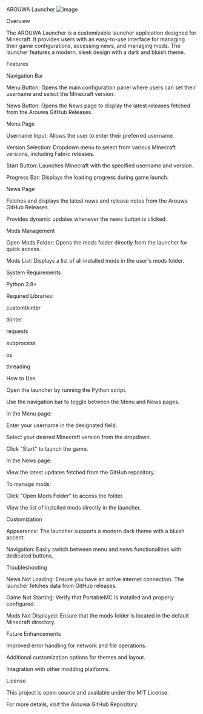 AROUWA Launcher
![image](https://github.com/user-attachments/assets/ef2b55bd-b660-4b69-91cb-0cd9be2596ec)

Overview

The AROUWA Launcher is a customizable launcher application designed for Minecraft. It provides users with an easy-to-use interface for managing their game configurations, accessing news, and managing mods. The launcher features a modern, sleek design with a dark and bluish theme.

Features

Navigation Bar

Menu Button: Opens the main configuration panel where users can set their username and select the Minecraft version.

News Button: Opens the News page to display the latest releases fetched from the Arouwa GitHub Releases.

Menu Page

Username Input: Allows the user to enter their preferred username.

Version Selection: Dropdown menu to select from various Minecraft versions, including Fabric releases.

Start Button: Launches Minecraft with the specified username and version.

Progress Bar: Displays the loading progress during game launch.

News Page

Fetches and displays the latest news and release notes from the Arouwa GitHub Releases.

Provides dynamic updates whenever the news button is clicked.

Mods Management

Open Mods Folder: Opens the mods folder directly from the launcher for quick access.

Mods List: Displays a list of all installed mods in the user's mods folder.

System Requirements

Python 3.8+

Required Libraries:

customtkinter

tkinter

requests

subprocess

os

threading

How to Use

Open the launcher by running the Python script.

Use the navigation bar to toggle between the Menu and News pages.

In the Menu page:

Enter your username in the designated field.

Select your desired Minecraft version from the dropdown.

Click "Start" to launch the game.

In the News page:

View the latest updates fetched from the GitHub repository.

To manage mods:

Click "Open Mods Folder" to access the folder.

View the list of installed mods directly in the launcher.

Customization

Appearance: The launcher supports a modern dark theme with a bluish accent.

Navigation: Easily switch between menu and news functionalities with dedicated buttons.

Troubleshooting

News Not Loading: Ensure you have an active internet connection. The launcher fetches data from GitHub releases.

Game Not Starting: Verify that PortableMC is installed and properly configured.

Mods Not Displayed: Ensure that the mods folder is located in the default Minecraft directory.

Future Enhancements

Improved error handling for network and file operations.

Additional customization options for themes and layout.

Integration with other modding platforms.

License

This project is open-source and available under the MIT License.

For more details, visit the Arouwa GitHub Repository.

